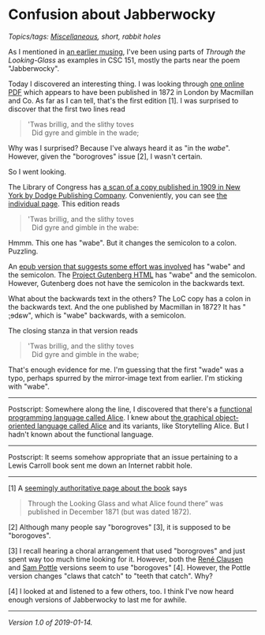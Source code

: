 Confusion about Jabberwocky
===========================

*Topics/tags: [Miscellaneous](index-misc), short, rabbit holes*

As I mentioned in [an earlier musing](ykcowrebbaJ), I've been using
parts of _Through the Looking-Glass_ as examples in CSC 151, mostly
the parts near the poem "Jabberwocky".

Today I discovered an interesting thing.  I was looking through [one
online PDF](http://www.gasl.org/refbib/Carroll__Alice_1st.pdf) which
appears to have been published in 1872 in London by Macmillan and Co.
As far as I can tell, that's the first edition [1].  I was surprised to
discover that the first two lines read

> 'Twas brillig, and the slithy toves  
> &nbsp; Did gyre and gimble in the wade;

Why was I surprised?  Because I've always heard it as "in the *wabe*".
However, given the "borogroves" issue [2], I wasn't certain.

So I went looking.

The Library of Congress has [a scan of a copy published in 1909 in New
York by Dodge Publishing Company](https://www.loc.gov/item/09016128/).
Conveniently, you can see [the individual
page](https://www.loc.gov/resource/dcmsiabooks.throughlookinggl00carr_5/?sp=35).
This edition reads

> 'Twas brillig, and the slithy toves  
>  &nbsp; Did gyre and gimble in the wabe:

Hmmm.  This one has "wabe".  But it changes the semicolon to a colon.
Puzzling.

An [epub version that suggests some effort was
involved](https://www.mobileread.com/forums/showthread.php?t=69868)
has "wabe" and the semicolon.  The [Project Gutenberg
HTML](https://www.gutenberg.org/files/12/12-h/12-h.htm) has "wabe" and the
semicolon.  However, Gutenberg does not have the semicolon in the
backwards text.

What about the backwards text in the others?  The LoC copy
has a colon in the backwards text.  And the one published by
Macmillan in 1872?  It has "<span style="transform: scale(-1, 1);
display:inline-block;">wabe;</span>", which is "wabe" backwards, with
a semicolon.

The closing stanza in that version reads

> 'Twas brillig, and the slithy toves  
> &nbsp; Did gyre and gimble in the wabe;

That's enough evidence for me.  I'm guessing that the first "wade"
was a typo, perhaps spurred by the mirror-image text from earlier.
I'm sticking with "wabe".

---

Postscript: Somewhere along the line, I
discovered that there's a [functional programming language called
Alice](https://people.mpi-sws.org/~rossberg/papers/Rossberg,%20Le%20Botlan,%20Tack,%20Brunklaus,%20Smolka%20-%20Alice%20Through%20the%20Looking%20Glass.pdf).
I knew about [the graphical object-oriented language called Alice](https://www.alice.org/) and its variants, like Storytelling Alice.  But I hadn't
known about the functional language.

---

Postscript: It seems somehow appropriate that an issue pertaining to
a Lewis Carroll book sent me down an Internet rabbit hole.

---

[1] A [seemingly authoritative page about the book](http://www.alice-in-wonderland.net/resources/background/through-the-looking-glass/) says 

> Through the Looking Glass and what Alice found there” was published in December 1871 (but was dated 1872).

[2] Although many people say "borogroves" [3], it is supposed to be "borogoves".

[3] I recall hearing a choral arrangement that used "borogroves"
and just spent way too much time looking for it.  However, both the
[René Clausen](https://sbmp.com/SR2.php?CatalogNumber=528) and [Sam
Pottle](https://www.jwpepper.com/Jabberwocky/3701687.item#/submit)
versions seem to use "borogoves" [4].  However, the Pottle version changes
"claws that catch" to "teeth that catch".  Why?

[4] I looked at and listened to a few others, too.  I think I've now
heard enough versions of Jabberwocky to last me for awhile.

---

*Version 1.0 of 2019-01-14.*
